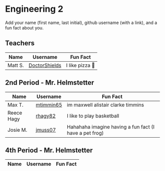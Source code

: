 # Engineering 2

Add your name (first name, last initial), github username (with a link), and a fun fact about you.

## Teachers
Name | Username | Fun Fact
--- | --- | ---
Matt S. | [DoctorShields](https://github.com/DoctorShields) | I like pizza :pizza:

## 2nd Period - Mr. Helmstetter
Name | Username | Fun Fact
--- | --- | ---
Max T. |[mtimmin65](https://github.com/mtimmin65) | im maxwell alistair clarke timmins
Reece Hagy | [rhagy82](https://github.com/rhagy82) | I like to play basketball 
Josie M.|[jmuss07](https://github.com/jmuss07) | Hahahaha imagine having a fun fact (I have a pet frog)


## 4th Period - Mr. Helmstetter
Name | Username | Fun Fact
--- | --- | ---
